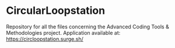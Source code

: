 # CircularLoopstation
Repository for all the files concerning the Advanced Coding Tools &amp; Methodologies project.
Application available at: https://circloopstation.surge.sh/
